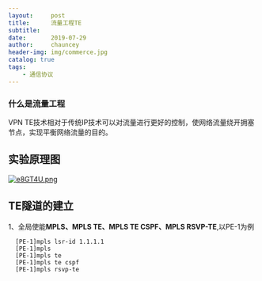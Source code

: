 ```yaml
---
layout:     post
title:      流量工程TE
subtitle:   
date:       2019-07-29
author:     chauncey
header-img: img/commerce.jpg
catalog: true
tags:
    - 通信协议
---
```



### 什么是流量工程

VPN TE技术相对于传统IP技术可以对流量进行更好的控制，使网络流量绕开拥塞节点，实现平衡网络流量的目的。

## 实验原理图

[![e8GT4U.png](https://s2.ax1x.com/2019/07/29/e8GT4U.png)](https://imgchr.com/i/e8GT4U)

## TE隧道的建立

1、全局使能**MPLS、MPLS TE、MPLS TE CSPF、MPLS RSVP-TE**,以PE-1为例
    
      [PE-1]mpls lsr-id 1.1.1.1
      [PE-1]mpls
      [PE-1]mpls te
      [PE-1]mpls te cspf
      [PE-1]mpls rsvp-te
